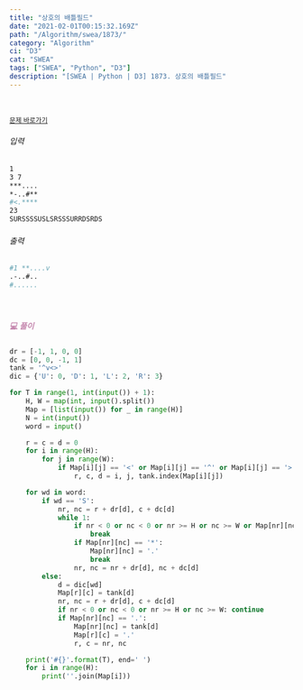 ```yaml
---
title: "상호의 배틀필드"
date: "2021-02-01T00:15:32.169Z"
path: "/Algorithm/swea/1873/"
category: "Algorithm"
ci: "D3"
cat: "SWEA"
tags: ["SWEA", "Python", "D3"]
description: "[SWEA | Python | D3] 1873. 상호의 배틀필드"
---
```


<br />

<a href="https://swexpertacademy.com/main/code/problem/problemDetail.do?problemLevel=3&contestProbId=AV5LyE7KD2ADFAXc&categoryId=AV5LyE7KD2ADFAXc&categoryType=CODE&problemTitle=&orderBy=FIRST_REG_DATETIME&selectCodeLang=PYTHON&select-1=3&pageSize=10&pageIndex=7"><small>문제 바로가기</small></a>

###### 입력

```sh
1
3 7
***....
*-..#**
#<.****
23
SURSSSSUSLSRSSSURRDSRDS
```

###### 출력

```sh
#1 **....v
.-..#..
#......
```

<br />

##### <h5 style="color:#C587AE;">💻 풀이</h5>

```python
dr = [-1, 1, 0, 0]
dc = [0, 0, -1, 1]
tank = '^v<>'
dic = {'U': 0, 'D': 1, 'L': 2, 'R': 3}

for T in range(1, int(input()) + 1):
    H, W = map(int, input().split())
    Map = [list(input()) for _ in range(H)]
    N = int(input())
    word = input()

    r = c = d = 0
    for i in range(H):
        for j in range(W):
            if Map[i][j] == '<' or Map[i][j] == '^' or Map[i][j] == '>' or Map[i][j] == 'v':
                r, c, d = i, j, tank.index(Map[i][j])

    for wd in word:
        if wd == 'S':
            nr, nc = r + dr[d], c + dc[d]
            while 1:
                if nr < 0 or nc < 0 or nr >= H or nc >= W or Map[nr][nc] == '#':
                    break
                if Map[nr][nc] == '*':
                    Map[nr][nc] = '.'
                    break
                nr, nc = nr + dr[d], nc + dc[d]
        else:
            d = dic[wd]
            Map[r][c] = tank[d]
            nr, nc = r + dr[d], c + dc[d]
            if nr < 0 or nc < 0 or nr >= H or nc >= W: continue
            if Map[nr][nc] == '.':
                Map[nr][nc] = tank[d]
                Map[r][c] = '.'
                r, c = nr, nc

    print('#{}'.format(T), end=' ')
    for i in range(H):
        print(''.join(Map[i]))
```

